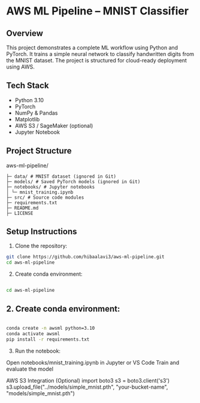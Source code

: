# AWS ML Pipeline – MNIST Classifier

## Overview
This project demonstrates a complete ML workflow using Python and PyTorch. 
It trains a simple neural network to classify handwritten digits from the MNIST dataset. 
The project is structured for cloud-ready deployment using AWS.

## Tech Stack
- Python 3.10
- PyTorch
- NumPy & Pandas
- Matplotlib
- AWS S3 / SageMaker (optional)
- Jupyter Notebook

## Project Structure
aws-ml-pipeline/
```
├─ data/ # MNIST dataset (ignored in Git)
├─ models/ # Saved PyTorch models (ignored in Git)
├─ notebooks/ # Jupyter notebooks
│ └─ mnist_training.ipynb
├─ src/ # Source code modules
├─ requirements.txt
├─ README.md
├─ LICENSE
```

## Setup Instructions
1. Clone the repository:
```bash
git clone https://github.com/hibaalavi3/aws-ml-pipeline.git
cd aws-ml-pipeline
```

2. Create conda environment:
```bash

cd aws-ml-pipeline 
```


## 2. Create conda environment:
```bash 

conda create -n awsml python=3.10
conda activate awsml
pip install -r requirements.txt
```


3. Run the notebook:

Open notebooks/mnist_training.ipynb in Jupyter or VS Code
Train and evaluate the model

AWS S3 Integration (Optional)
import boto3
s3 = boto3.client('s3')
s3.upload_file("../models/simple_mnist.pth", "your-bucket-name", "models/simple_mnist.pth")
